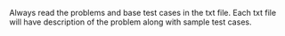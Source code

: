 Always read the problems and base test cases in the txt file.
Each txt file will have description of the problem along with sample test cases.
